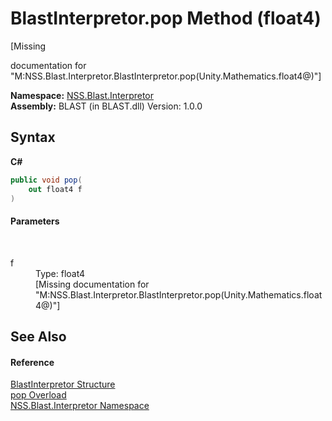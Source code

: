 # BlastInterpretor.pop Method (float4)
 

\[Missing <summary> documentation for "M:NSS.Blast.Interpretor.BlastInterpretor.pop(Unity.Mathematics.float4@)"\]

**Namespace:**&nbsp;<a href="N_NSS_Blast_Interpretor">NSS.Blast.Interpretor</a><br />**Assembly:**&nbsp;BLAST (in BLAST.dll) Version: 1.0.0

## Syntax

**C#**<br />
``` C#
public void pop(
	out float4 f
)
```


#### Parameters
&nbsp;<dl><dt>f</dt><dd>Type: float4<br />\[Missing <param name="f"/> documentation for "M:NSS.Blast.Interpretor.BlastInterpretor.pop(Unity.Mathematics.float4@)"\]</dd></dl>

## See Also


#### Reference
<a href="T_NSS_Blast_Interpretor_BlastInterpretor">BlastInterpretor Structure</a><br /><a href="Overload_NSS_Blast_Interpretor_BlastInterpretor_pop">pop Overload</a><br /><a href="N_NSS_Blast_Interpretor">NSS.Blast.Interpretor Namespace</a><br />
